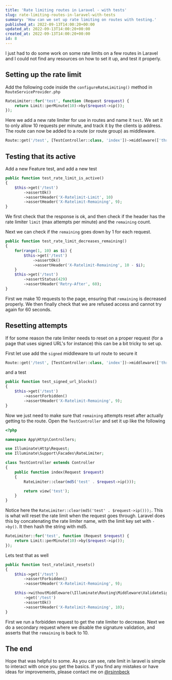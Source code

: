 ```yaml
---
title: 'Rate limiting routes in Laravel - with tests'
slug: rate-limiting-routes-in-laravel-with-tests
summary: 'How can we set up rate limiting on routes with testing.'
published_at: 2022-09-13T14:00:20+00:00
updated_at: 2022-09-13T14:00:20+00:00
created_at: 2022-09-13T14:00:20+00:00
id: 8
---
```


I just had to do some work on some rate limits on a few routes in Laravel and I could not find any resources on how to set it up, and test it properly.

## Setting up the rate limit
Add the following code inside the `configureRateLimiting()` method in `RouteServiceProvider.php`

```php
RateLimiter::for('test', function (Request $request) {  
    return Limit::perMinute(10)->by($request->ip());  
});
```
Here we add a new rate limiter for use in routes and name it `test`. 
We set it to only allow 10 requests per minute, and track it by the clients ip address.
The route can now be added to a route (or route group) as middleware.

```php
Route::get('/test', [TestController::class, 'index'])->middleware(['throttle:test']);
```
## Testing that its active
Add a new Feature test, and add a new test
```php
public function test_rate_limit_is_active()
{
    $this->get('/test')
        ->assertOk()
        ->assertHeader('X-Ratelimit-Limit', 10)  
        ->assertHeader('X-Ratelimit-Remaining', 9);
}
```
We first check that the response is ok, and then check if the header has the rate limiter `limit` (max attempts per minute) and the `remaining` count.

Next we can check if the `remaining` goes down by 1 for each request.
```php
public function test_rate_limit_decreases_remaining()
{
    for(range(1, 10) as $i) {
        $this->get('/test')
            ->assertOk()
            ->assertHeader('X-Ratelimit-Remaining', 10 - $i);
    }
    $this->get('/test')
        ->assertStatus(429)
        ->assertHeader('Retry-After', 60);
}
```
First we make 10 requests to the page, ensuring that `remaining` is decreased properly. We then finally check that we are refused access and cannot try again for 60 seconds.

## Resetting attempts
If for some reason the rate limiter needs to reset on a proper request (for a page that uses signed URL's for instance) this can be a bit tricky to set up.

First let use add the `signed` middleware to url route to secure it
```php
Route::get('/test', [TestController::class, 'index'])->middleware(['throttle:test', 'signed']);
```
and a test
```php
public function test_signed_url_blocks()
{
    $this->get('/test')
        ->assertForbidden()
        ->assertHeader('X-Ratelimit-Remaining', 9);	
}
```
Now we just need to make sure that `remaining` attempts reset after actually getting to the route. Open the `TestController` and set it up like the following
```php
<?php

namespace App\Http\Controllers;

use Illuminate\Http\Request;
use Illuminate\Support\Facades\RateLimiter;

class TestController extends Controller
{
    public function index(Request $request)
    {
        RateLimiter::clear(md5('test' . $request->ip()));

        return view('test');
    }
}
```
Notice here the `RateLimiter::clear(md5('test' . $request->ip()));`. This is what will reset the rate limit when the request goes through. Laravel does this by concatenating the rate limiter name, with the limit key set with `->by()`. It then hash the string with md5.
```php
RateLimiter::for('test', function (Request $request) {  
    return Limit::perMinute(10)->by($request->ip());  
});
```
Lets test that as well

```php
public function test_ratelimit_resets()
{
    $this->get('/test')
        ->assertForbidden()
        ->assertHeader('X-Ratelimit-Remaining', 9);

    $this->withoutMiddleware(\Illuminate\Routing\Middleware\ValidateSignature::class)
        ->get('/test')
        ->assertOk()
        ->assertHeader('X-Ratelimit-Remaining', 10);
}
```
First we run a forbidden request to get the rate limiter to decrease. Next we do a secondary request where we disable the signature validation, and asserts that the `remaining` is back to 10.

## The end
Hope that was helpful to some. As you can see, rate limit in laravel is simple to interact with once you get the basics. If you find any mistakes or have ideas for improvements, please contact me on [@rsinnbeck](https://twitter.com/rsinnbeck)